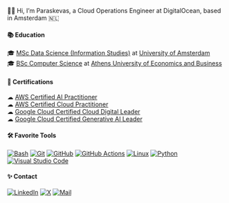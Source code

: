 🙋‍♂️ Hi, I’m Paraskevas, a Cloud Operations Engineer at DigitalOcean, based in Amsterdam 🇳🇱

#### 📚 Education
🎓 [MSc Data Science (Information Studies)](https://uva.nl/shared-content/programmas/en/masters/information-studies-data-science/data-science.html) at [University of Amsterdam](https://uva.nl/en)  
🎓 [BSc Computer Science](https://dept.aueb.gr/en/cs) at [Athens University of Economics and Business](https://aueb.gr/en)

#### 📜 Certifications
☁ [AWS Certified AI Practitioner](https://credly.com/badges/c67cb517-dddb-4069-8b71-b4be0574b59b)  
☁ [AWS Certified Cloud Practitioner](https://credly.com/badges/d5a0b31b-c9ba-4d65-a709-042c93862b5f)  
☁ [Google Cloud Certified Cloud Digital Leader](https://credly.com/badges/acea46d5-e52f-4264-a049-cbda5e89f66c)  
☁ [Google Cloud Certified Generative AI Leader](https://credly.com/badges/e6117947-0c97-4b35-b16b-cfa746b2935e)

#### 🛠️ Favorite Tools
<!-- https://github.com/tandpfun/skill-icons -->
[![Bash](https://skillicons.dev/icons?i=bash)](https://gnu.org/software/bash)
[![Git](https://skillicons.dev/icons?i=git)](https://git-scm.com)
[![GitHub](https://skillicons.dev/icons?i=github)](https://github.com)
[![GitHub Actions](https://skillicons.dev/icons?i=githubactions)](https://github.com/features/actions)
[![Linux](https://skillicons.dev/icons?i=linux)](https://linux.org)
[![Python](https://skillicons.dev/icons?i=py)](https://python.org)
[![Visual Studio Code](https://skillicons.dev/icons?i=vscode)](https://code.visualstudio.com)

<!--
#### 🐙 GitHub Analytics
<img style="width:100%; height:auto;" src="https://streak-stats.demolab.com?user=paraskevasleivadaros&theme=youtube-dark&hide_border=true&border_radius=0&card_width=800">
<img src="https://myreadme.vercel.app/api/embed/paraskevasleivadaros?panels=userstatistics,toprepositories,toplanguages,commitgraph" alt="reimaginedreadme"/>
<a href="https://github.com/anuraghazra/github-readme-stats">
  <img height="180em" src="https://github-readme-stats-eight-theta.vercel.app/api?username=paraskevasleivadaros&show_icons=true&theme=dark&include_all_commits=true&count_private=true"/>
  <img height="180em" src="https://github-readme-stats-eight-theta.vercel.app/api/top-langs/?username=paraskevasleivadaros&layout=compact&langs_count=8&theme=dark"/>
</a>
<img src="https://komarev.com/ghpvc/?username=paraskevasleivadaros&style=for-the-badge&color=orange" alt=""/>
-->

#### ✨ Contact
<!-- 📫 Send me a mail at [paraskevasleivadaros@gmail.com](mailto:paraskevasleivadaros@gmail.com) -->
[![LinkedIn](https://skillicons.dev/icons?i=linkedin)](https:/linkedin.com/in/paraskevasleivadaros)
[![X](https://skillicons.dev/icons?i=twitter)](https://x.com/parasleivadaros)
[![Mail](https://skillicons.dev/icons?i=gmail)](mailto:paraskevasleivadaros@gmail.com)
